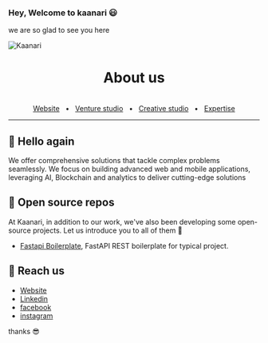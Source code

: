 ### Hey, Welcome to kaanari 😃

we are so glad to see you here

![Kaanari](https://pbs.twimg.com/profile_banners/1483003278623453185/1643124849/1500x500)

<div align="center">
  <h1>About us</h1>
  <br />
  <a href="https://kaanari.com/">Website</a>
  <span>&nbsp;&nbsp;•&nbsp;&nbsp;</span>
   <a href="https://kaanari.com/ventures/">Venture studio</a>
  <span>&nbsp;&nbsp;•&nbsp;&nbsp;</span>
   <a href="https://kaanari.com/work/">Creative studio</a>
  <span>&nbsp;&nbsp;•&nbsp;&nbsp;</span>
   <a href="https://kaanari.com/expertise/">Expertise</a>
  <br />
  <hr />
</div>

## 👋 Hello again  

We offer comprehensive solutions that tackle complex problems seamlessly. We focus on building advanced web and mobile applications, leveraging AI, Blockchain and analytics to deliver cutting-edge solutions

## 🧙 Open source repos 
At Kaanari, in addition to our work, we've also been developing some open-source projects. Let us introduce you to all of them 🚀

- [Fastapi Boilerplate](https://github.com/kaanari-tech/fastapi-boilerplate), FastAPI REST boilerplate for typical project.

## 👋 Reach us

-   [Website](https://kaanari.com/)
-   [Linkedin](https://www.linkedin.com/company/kaanari/)
-   [facebook](https://www.facebook.com/kaanarigroup)
-   [instagram](https://www.instagram.com/kaanari.group/)

thanks 😎
